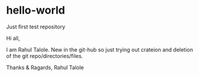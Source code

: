 # hello-world
Just first test repository

Hi all,

I am Rahul Talole. New in the git-hub so just trying out crateion and deletion of the git repo/directories/files.

Thanks & Ragards,
Rahul Talole
